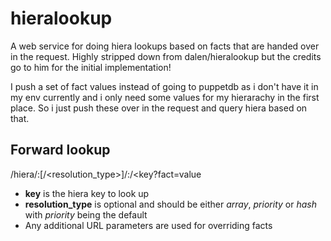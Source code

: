 hieralookup
===========

A web service for doing hiera lookups based on facts that are handed over in the request.
Highly stripped down from dalen/hieralookup but the credits go to him for the initial implementation!

I push a set of fact values instead of going to puppetdb as i don't have it in my env currently
and i only need some values for my hierarachy in the first place. So i just push these over in the 
request and query hiera based on that.

Forward lookup
--------------

/hiera/:[/&lt;resolution_type&gt;]/:/&lt;key?fact=value

- __key__ is the hiera key to look up
- __resolution_type__ is optional and should be either _array_, _priority_ or _hash_ with _priority_ being the default
- Any additional URL parameters are used for overriding facts

